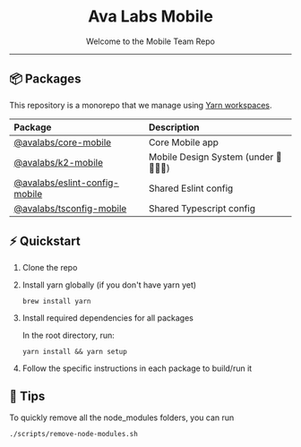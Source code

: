 <!-- Title -->
<h1 align="center">
Ava Labs Mobile
</h1>

<p align="center">Welcome to the Mobile Team Repo</p>

---

## 📦 Packages

This repository is a monorepo that we manage using [Yarn workspaces](https://yarnpkg.com/features/workspaces).

| Package             |                                         Description |
| :---                |                                            :---     |
| [@avalabs/core-mobile](https://github.com/ava-labs/avalanche-wallet-apps/tree/develop/packages/core-mobile)        | Core Mobile app                                               |
| [@avalabs/k2-mobile](https://github.com/ava-labs/avalanche-wallet-apps/tree/develop/packages/k2-mobile) | Mobile Design System (under 🚧👷‍♂️🚧)   | 
| [@avalabs/eslint-config-mobile](https://github.com/ava-labs/avalanche-wallet-apps/tree/develop/packages/eslint-mobile) | Shared Eslint config        | 
| [@avalabs/tsconfig-mobile](https://github.com/ava-labs/avalanche-wallet-apps/tree/develop/packages/tsconfig-mobile) | Shared Typescript config       | 

## ⚡ Quickstart

1. Clone the repo
2. Install yarn globally (if you don't have yarn yet)
   ```
   brew install yarn
   ```
4. Install required dependencies for all packages

   In the root directory, run:
   ```
   yarn install && yarn setup
   ```
5. Follow the specific instructions in each package to build/run it

## 📖 Tips

To quickly remove all the node_modules folders, you can run
```
./scripts/remove-node-modules.sh
```
